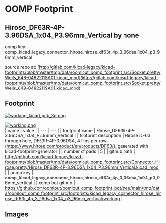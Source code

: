 # OOMP Footprint  
## Hirose_DF63R-4P-3.96DSA_1x04_P3.96mm_Vertical  by none  
  
oomp key: oomp_kicad_legacy_connector_hirose_hirose_df63r_4p_3_96dsa_1x04_p3_96mm_vertical  
  
source repo at: [http://gitlab.com/kicad-legacy/kicad-footprints/blob/master/tmp/data/oomlout_oomp_footprint_src/Socket.pretty/Wells_648-0482211SA01.kicad_mod](http://gitlab.com/kicad-legacy/kicad-footprints/blob/master/tmp/data/oomlout_oomp_footprint_src/Socket.pretty/Wells_648-0482211SA01.kicad_mod)  
## Footprint  
  
[![working_kicad_pcb_3d.png](working_kicad_pcb_3d_600.png)](working_kicad_pcb_3d.png)  
  
[![working.png](working_600.png)](working.png)  
| name | value | 
| --- | --- | 
| footprint name | Hirose_DF63R-4P-3.96DSA_1x04_P3.96mm_Vertical | 
| footprint description | Hirose DF63 through hole, DF63R-4P-3.96DSA, 4 Pins per row (https://www.hirose.com/product/en/products/DF63/), generated with kicad-footprint-generator | 
| number of pads | 5 | 
| github path | http://github.com/kicad-legacy/kicad-footprints/blob/master/tmp/data/oomlout_oomp_footprint_src/Connector_Hirose.pretty/Hirose_DF63R-4P-3.96DSA_1x04_P3.96mm_Vertical.kicad_mod | 
| oomp key | oomp_kicad_legacy_connector_hirose_hirose_df63r_4p_3_96dsa_1x04_p3_96mm_vertical | 
| oomp bot github | https://github.com/oomlout/oomlout_oomp_footprint_bot/tree/main/tmp/data/oomlout_oomp_footprint_src/footprints/kicad_legacy_connector_hirose_hirose_df63r_4p_3_96dsa_1x04_p3_96mm_vertical/working | 
## Images  
